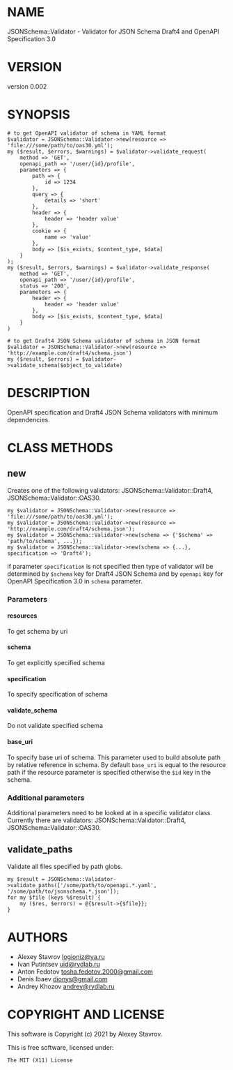 # NAME

JSONSchema::Validator - Validator for JSON Schema Draft4 and OpenAPI Specification 3.0

# VERSION

version 0.002

# SYNOPSIS

    # to get OpenAPI validator of schema in YAML format
    $validator = JSONSchema::Validator->new(resource => 'file:///some/path/to/oas30.yml');
    my ($result, $errors, $warnings) = $validator->validate_request(
        method => 'GET',
        openapi_path => '/user/{id}/profile',
        parameters => {
            path => {
                id => 1234
            },
            query => {
                details => 'short'
            },
            header => {
                header => 'header value'
            },
            cookie => {
                name => 'value'
            },
            body => [$is_exists, $content_type, $data]
        }
    );
    my ($result, $errors, $warnings) = $validator->validate_response(
        method => 'GET',
        openapi_path => '/user/{id}/profile',
        status => '200',
        parameters => {
            header => {
                header => 'header value'
            },
            body => [$is_exists, $content_type, $data]
        }
    )

    # to get Draft4 JSON Schema validator of schema in JSON format
    $validator = JSONSchema::Validator->new(resource => 'http://example.com/draft4/schema.json')
    my ($result, $errors) = $validator->validate_schema($object_to_validate)

# DESCRIPTION

OpenAPI specification and Draft4 JSON Schema validators with minimum dependencies.

# CLASS METHODS

## new

Creates one of the following validators: JSONSchema::Validator::Draft4, JSONSchema::Validator::OAS30.

    my $validator = JSONSchema::Validator->new(resource => 'file:///some/path/to/oas30.yml');
    my $validator = JSONSchema::Validator->new(resource => 'http://example.com/draft4/schema.json');
    my $validator = JSONSchema::Validator->new(schema => {'$schema' => 'path/to/schema', ...});
    my $validator = JSONSchema::Validator->new(schema => {...}, specification => 'Draft4');

if parameter `specification` is not specified then type of validator will be determined by `$schema` key
for Draft4 JSON Schema and by `openapi` key for OpenAPI Specification 3.0 in `schema` parameter.

### Parameters

#### resources

To get schema by uri

#### schema

To get explicitly specified schema

#### specification

To specify specification of schema

#### validate\_schema

Do not validate specified schema

#### base\_uri

To specify base uri of schema.
This parameter used to build absolute path by relative reference in schema.
By default `base_uri` is equal to the resource path if the resource parameter is specified otherwise the `$id` key in the schema.

### Additional parameters

Additional parameters need to be looked at in a specific validator class.
Currently there are validators: JSONSchema::Validator::Draft4, JSONSchema::Validator::OAS30.

## validate\_paths

Validate all files specified by path globs.

    my $result = JSONSchema::Validator->validate_paths(['/some/path/to/openapi.*.yaml', '/some/path/to/jsonschema.*.json']);
    for my $file (keys %$result) {
        my ($res, $errors) = @{$result->{$file}};
    }

# AUTHORS

- Alexey Stavrov <logioniz@ya.ru>
- Ivan Putintsev <uid@rydlab.ru>
- Anton Fedotov <tosha.fedotov.2000@gmail.com>
- Denis Ibaev <dionys@gmail.com>
- Andrey Khozov <andrey@rydlab.ru>

# COPYRIGHT AND LICENSE

This software is Copyright (c) 2021 by Alexey Stavrov.

This is free software, licensed under:

    The MIT (X11) License
